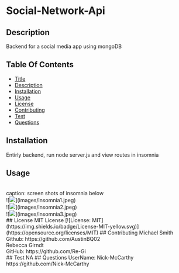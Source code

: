 # Social-Network-Api
 ## Description 
 Backend for a social media app using mongoDB
  
 ## Table Of Contents 
 - [Title](#title) 
 - [Description](#description) 
 - [Installation](#installation) 
 - [Usage](#usage) 
 - [License](#license) 
 - [Contributing](#contributing) 
 - [Test](#test) 
 - [Questions](#questions) 
 ## Installation 
 Entirly backend, run node server.js and view routes in insomnia
 ## Usage 
 <br>
 caption: screen shots of insomnia below
 <br>
 ![<img src="insomnia1.jpeg" width="250"/>](images/insomnia1.jpeg)
 <br>
 ![<img src="insomnia2.jpeg" width="250"/>](images/insomnia2.jpeg)
 <br>
 ![<img src="insomnia3.jpeg" width="250"/>](images/insomnia3.jpeg)
 <br>
 ## License 
 MIT License 
 [![License: MIT](https://img.shields.io/badge/License-MIT-yellow.svg)](https://opensource.org/licenses/MIT) 
 ## Contributing 
 Michael Smith
 <br>
 Github: https://github.com/AustinBQ02
 <br>
 Rebecca Girndt
 <br>
 GitHub: https://github.com/Re-Gi
 <br>
 ## Test 
 NA 
 ## Questions 
 UserName: Nick-McCarthy 
 https://github.com/Nick-McCarthy

